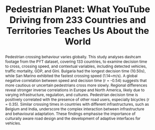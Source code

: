---
layout: publication
sitemap: false
title: "Pedestrian Planet: What YouTube Driving from 233 Countries and Territories Teaches Us About the World"
authors: Alam, M. S., Martens, M.H., Bazilinskyy, P.
pdf: alam2025national
image: alam2025national.jpg
display: 17th International Conference on Automotive User Interfaces and Interactive Vehicular Applications (AutoUI) Brisbane, QLD, Australia
year: 2025
doi: 10.1145/3744333.3747827
code: https://github.com/bazilinskyy/youtube-national
suppmat: https://doi.org/10.4121/fe366b3a-5053-4b90-9f78-cc6d3056aaa2
abstract: "Pedestrian crossing behaviour varies globally. This study analyses dashcam footage from the PYT dataset, covering 133 countries, to examine decision time to cross, crossing speed, and contextual variables, including detected vehicles, traffic mortality, GDP, and Gini. Bulgaria had the longest decision time (10.50s), while San Marino exhibited the fastest crossing speed (1.14~m/s). A global negative correlation between speed and decision time (r = -0.54) suggests that more cautious or uncertain pedestrians cross more slowly. Regional differences reveal stronger inverse correlations in Europe and North America, likely due to varying infrastructure, regulation, and cultures. Pedestrian decision time is positively correlated with the presence of other road users, especially bicycles (r = 0.35). Similar crossing times in countries with different infrastructures, such as Belgium and India, underscore the complex interaction between infrastructure and behavioural adaptation. These findings emphasise the importance of culturally aware road design and the development of adaptive interfaces for vehicles."
---